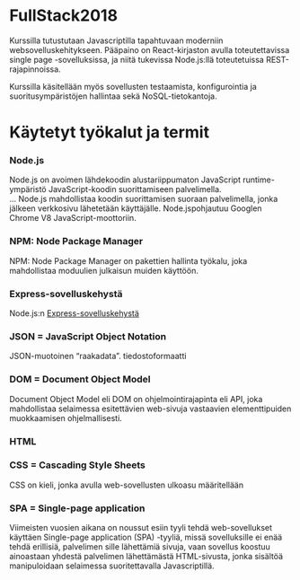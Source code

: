 # FullStack2018

Kurssilla tutustutaan Javascriptilla tapahtuvaan moderniin websovelluskehitykseen. Pääpaino on React-kirjaston avulla toteutettavissa single page -sovelluksissa, ja niitä tukevissa Node.js:llä toteutetuissa REST-rajapinnoissa.

Kurssilla käsitellään myös sovellusten testaamista, konfigurointia ja suoritusympäristöjen hallintaa sekä NoSQL-tietokantoja.

# Käytetyt työkalut ja termit

### Node.js 
 Node.js on avoimen lähdekoodin alustariippumaton JavaScript runtime-ympäristö JavaScript-koodin suorittamiseen palvelimella. ... Node.js mahdollistaa koodin suorittamisen suoraan palvelimella, jonka jälkeen verkkosivu lähetetään käyttäjälle. Node.jspohjautuu Googlen Chrome V8 JavaScript-moottoriin.


### NPM: Node Package Manager
NPM: Node Package Manager on pakettien hallinta työkalu, joka mahdollistaa moduulien julkaisun muiden käyttöön.

### Express-sovelluskehystä
Node.js:n [Express-sovelluskehystä](https://expressjs.com/)

 ### JSON = JavaScript Object Notation
 JSON-muotoinen “raakadata”. tiedostoformaatti

 ### DOM = Document Object Model 
 Document Object Model eli DOM on ohjelmointirajapinta eli API, joka mahdollistaa selaimessa esitettävien web-sivuja vastaavien elementtipuiden muokkaamisen ohjelmallisesti.

 ### HTML

 ### CSS = Cascading Style Sheets 
 CSS on kieli, jonka avulla web-sovellusten ulkoasu määritellään


### SPA = Single-page application
Viimeisten vuosien aikana on noussut esiin tyyli tehdä web-sovellukset käyttäen Single-page application (SPA) -tyyliä, missä sovelluksille ei enää tehdä erillisiä, palvelimen sille lähettämiä sivuja, vaan sovellus koostuu ainoastaan yhdestä palvelimen lähettämästä HTML-sivusta, jonka sisältöä manipuloidaan selaimessa suoritettavalla Javascriptillä.
